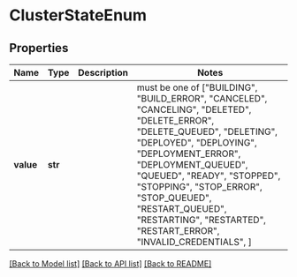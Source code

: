 # ClusterStateEnum


## Properties
Name | Type | Description | Notes
------------ | ------------- | ------------- | -------------
**value** | **str** |  |  must be one of ["BUILDING", "BUILD_ERROR", "CANCELED", "CANCELING", "DELETED", "DELETE_ERROR", "DELETE_QUEUED", "DELETING", "DEPLOYED", "DEPLOYING", "DEPLOYMENT_ERROR", "DEPLOYMENT_QUEUED", "QUEUED", "READY", "STOPPED", "STOPPING", "STOP_ERROR", "STOP_QUEUED", "RESTART_QUEUED", "RESTARTING", "RESTARTED", "RESTART_ERROR", "INVALID_CREDENTIALS", ]

[[Back to Model list]](../README.md#documentation-for-models) [[Back to API list]](../README.md#documentation-for-api-endpoints) [[Back to README]](../README.md)


